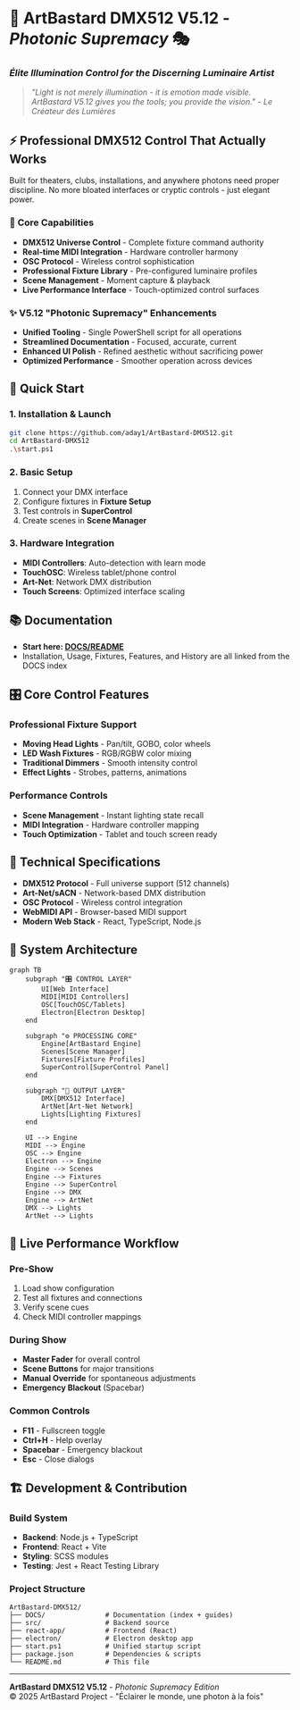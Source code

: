 # 🌈 **ArtBastard DMX512** V5.12 - *Photonic Supremacy* 🎭
### *Élite Illumination Control for the Discerning Luminaire Artist*

> *"Light is not merely illumination - it is emotion made visible. ArtBastard V5.12 gives you the tools; you provide the vision."* - *Le Créateur des Lumières*

## ⚡ **Professional DMX512 Control That Actually Works**

Built for theaters, clubs, installations, and anywhere photons need proper discipline. No more bloated interfaces or cryptic controls - just elegant power.

### 🎯 **Core Capabilities**
- **DMX512 Universe Control** - Complete fixture command authority
- **Real-time MIDI Integration** - Hardware controller harmony  
- **OSC Protocol** - Wireless control sophistication
- **Professional Fixture Library** - Pre-configured luminaire profiles
- **Scene Management** - Moment capture & playback
- **Live Performance Interface** - Touch-optimized control surfaces

### ✨ **V5.12 "Photonic Supremacy" Enhancements**
- **Unified Tooling** - Single PowerShell script for all operations
- **Streamlined Documentation** - Focused, accurate, current
- **Enhanced UI Polish** - Refined aesthetic without sacrificing power
- **Optimized Performance** - Smoother operation across devices

## 🚀 **Quick Start**

### **1. Installation & Launch**
```bash
git clone https://github.com/aday1/ArtBastard-DMX512.git
cd ArtBastard-DMX512
.\start.ps1
```

### **2. Basic Setup**
1. Connect your DMX interface
2. Configure fixtures in **Fixture Setup**
3. Test controls in **SuperControl**  
4. Create scenes in **Scene Manager**

### **3. Hardware Integration** 
- **MIDI Controllers**: Auto-detection with learn mode
- **TouchOSC**: Wireless tablet/phone control
- **Art-Net**: Network DMX distribution
- **Touch Screens**: Optimized interface scaling

## 📚 **Documentation**

- **Start here: [DOCS/README](./DOCS/README.md)**
- Installation, Usage, Fixtures, Features, and History are all linked from the DOCS index

## 🎛️ **Core Control Features**

### **Professional Fixture Support**
- **Moving Head Lights** - Pan/tilt, GOBO, color wheels
- **LED Wash Fixtures** - RGB/RGBW color mixing
- **Traditional Dimmers** - Smooth intensity control
- **Effect Lights** - Strobes, patterns, animations

### **Performance Controls**  
- **Scene Management** - Instant lighting state recall
- **MIDI Integration** - Hardware controller mapping
- **Touch Optimization** - Tablet and touch screen ready

## 🔧 **Technical Specifications**
- **DMX512 Protocol** - Full universe support (512 channels)
- **Art-Net/sACN** - Network-based DMX distribution
- **OSC Protocol** - Wireless control integration
- **WebMIDI API** - Browser-based MIDI support
- **Modern Web Stack** - React, TypeScript, Node.js

## 🎯 **System Architecture**

```mermaid
graph TB
    subgraph "🎛️ CONTROL LAYER"
        UI[Web Interface]
        MIDI[MIDI Controllers]
        OSC[TouchOSC/Tablets]
        Electron[Electron Desktop]
    end
    
    subgraph "⚙️ PROCESSING CORE"
        Engine[ArtBastard Engine]
        Scenes[Scene Manager]
        Fixtures[Fixture Profiles]
        SuperControl[SuperControl Panel]
    end
    
    subgraph "📡 OUTPUT LAYER"
        DMX[DMX512 Interface]
        ArtNet[Art-Net Network]
        Lights[Lighting Fixtures]
    end
    
    UI --> Engine
    MIDI --> Engine
    OSC --> Engine
    Electron --> Engine
    Engine --> Scenes
    Engine --> Fixtures
    Engine --> SuperControl
    Engine --> DMX
    Engine --> ArtNet
    DMX --> Lights
    ArtNet --> Lights
```

## 🎪 **Live Performance Workflow**

### **Pre-Show**
1. Load show configuration
2. Test all fixtures and connections
3. Verify scene cues
4. Check MIDI controller mappings

### **During Show**
- **Master Fader** for overall control
- **Scene Buttons** for major transitions
- **Manual Override** for spontaneous adjustments
- **Emergency Blackout** (Spacebar)

### **Common Controls**
- **F11** - Fullscreen toggle
- **Ctrl+H** - Help overlay
- **Spacebar** - Emergency blackout
- **Esc** - Close dialogs

## 🏗️ **Development & Contribution**

### **Build System**
- **Backend**: Node.js + TypeScript
- **Frontend**: React + Vite
- **Styling**: SCSS modules
- **Testing**: Jest + React Testing Library

### **Project Structure**
```
ArtBastard-DMX512/
├── DOCS/               # Documentation (index + guides)
├── src/                # Backend source
├── react-app/          # Frontend (React)
├── electron/           # Electron desktop app
├── start.ps1           # Unified startup script
├── package.json        # Dependencies & scripts
└── README.md           # This file
```

---

**ArtBastard DMX512 V5.12** - *Photonic Supremacy Edition*  
© 2025 ArtBastard Project - "Éclairer le monde, une photon à la fois"